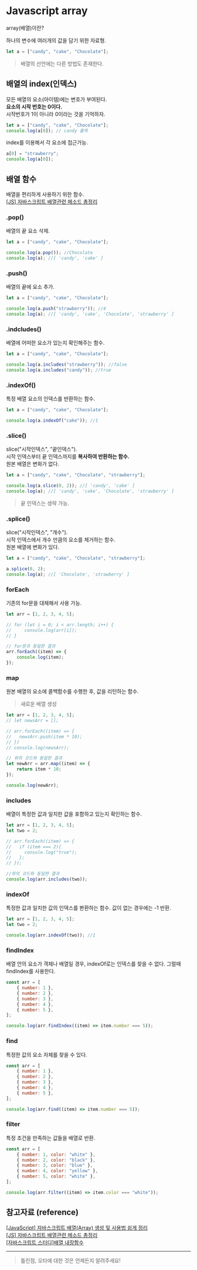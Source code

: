 # Javascript array

array(배열)이란?

하나의 변수에 여러개의 값을 담기 위한 자료형.

```javascript
let a = ["candy", "cake", "Chocolate"];
```

> 배열의 선언에는 다른 방법도 존재한다.

## 배열의 index(인덱스)

모든 배열의 요소(아이템)에는 변호가 부여된다.  
**요소의 시작 번호는 0이다.**  
시작번호가 1이 아니라 0이라는 것을 기억하자.

```javascript
let a = ["candy", "cake", "Chocolate"];
console.log(a[0]); // candy 출력
```

index를 이용해서 각 요소에 접근가능.

```javascript
a[0] = "strawberry";
console.log(a[0]);
```

## 배열 함수

배열을 편리하게 사용하기 위한 함수.  
[[JS] 자바스크립트 배열관련 메소드 총정리](https://velog.io/@younoah/JS-%EC%9E%90%EB%B0%94%EC%8A%A4%ED%81%AC%EB%A6%BD%ED%8A%B8-%EB%B0%B0%EC%97%B4%EA%B4%80%EB%A0%A8-%EB%A9%94%EC%86%8C%EB%93%9C-%EC%B4%9D%EC%A0%95%EB%A6%AC)

### .pop()

배열의 끝 요소 삭제.

```javascript
let a = ["candy", "cake", "Chocolate"];

console.log(a.pop()); //Chocolate
console.log(a); //[ 'candy', 'cake' ]
```

### .push()

배열의 끝에 요소 추가.

```javascript
let a = ["candy", "cake", "Chocolate"];

console.log(a.push("strawberry")); //4
console.log(a); //[ 'candy', 'cake', 'Chocolate', 'strawberry' ]
```

### .indcludes()

배열에 어떠한 요소가 있는지 확인해주는 함수.

```javascript
let a = ["candy", "cake", "Chocolate"];

console.log(a.includes("strawberry")); //false
console.log(a.includes("candy")); //true
```

### .indexOf()

특정 배열 요소의 인덱스를 반환하는 함수.

```javascript
let a = ["candy", "cake", "Chocolate"];

console.log(a.indexOf("cake")); //1
```

### .slice()

slice("시작인덱스", "끝인덱스").  
시작 인덱스부터 끝 인덱스까지를 **복사하여 반환하는 함수.**  
원본 배열은 변화가 없다.

```javascript
let a = ["candy", "cake", "Chocolate", "strawberry"];

console.log(a.slice(0, 2)); //[ 'candy', 'cake' ]
console.log(a); //[ 'candy', 'cake', 'Chocolate', 'strawberry' ]
```

> 끝 인덱스는 생략 가능.

### .splice()

slice("시작인덱스", "개수").  
시작 인덱스에서 개수 만큼의 요소를 제거하는 함수.  
원본 배열에 변화가 있다.

```javascript
let a = ["candy", "cake", "Chocolate", "strawberry"];

a.splice(0, 2);
console.log(a); //[ 'Chocolate', 'strawberry' ]
```  
### forEach

기존의 for문을 대체해서 사용 가능.

```javascript
let arr = [1, 2, 3, 4, 5];

// for (let i = 0; i < arr.length; i++) {
//     console.log(arr[i]);
// }

// for문과 동일한 결과
arr.forEach((item) => {
    console.log(item);
});
```

### map

원본 배열의 요소에 콜백함수를 수행한 후, 값을 리턴하는 함수.

> 새로운 배열 생성

```javascript
let arr = [1, 2, 3, 4, 5];
// let newsArr = [];

// arr.forEach((item) => {
//   newsArr.push(item * 10);
// })
// console.log(newsArr);

// 위의 코드와 동일한 결과
let newArr = arr.map((item) => {
    return item * 10;
});

console.log(newArr);
```

### includes

배열이 특정한 값과 일치한 값을 포함하고 있는지 확인하는 함수.

```javascript
let arr = [1, 2, 3, 4, 5];
let two = 2;

// arr.forEach((item) => {
//   if (item === 2){
//     console.log("true");
//   };
// });

//위의 코드와 동일한 결과
console.log(arr.includes(two));
```

### indexOf

특정한 값과 일치한 값의 인덱스를 봔환하는 함수.
값이 없는 경우에는 -1 반환.

```javascript
let arr = [1, 2, 3, 4, 5];
let two = 2;

console.log(arr.indexOf(two)); //1
```

### findIndex

배열 안의 요소가 객체나 배열일 경우, indexOf로는 인덱스를 찾을 수 없다.
그럴때 findIndex를 사용한다.

```javascript
const arr = [
    { number: 1 },
    { number: 2 },
    { number: 3 },
    { number: 4 },
    { number: 5 },
];

console.log(arr.findIndex((item) => item.number === 5));
```

### find

특정한 값의 요소 자체를 찾을 수 있다.

```javascript
const arr = [
    { number: 1 },
    { number: 2 },
    { number: 3 },
    { number: 4 },
    { number: 5 },
];

console.log(arr.find((item) => item.number === 5));
```

### filter

특정 조건을 만족하는 값들을 배열로 반환.

```javascript
const arr = [
    { number: 1, color: "white" },
    { number: 2, color: "black" },
    { number: 3, color: "blue" },
    { number: 4, color: "yellow" },
    { number: 5, color: "white" },
];

console.log(arr.filter((item) => item.color === "white"));
```

## 참고자료 (reference)

[[JavaScript] 자바스크립트 배열(Array) 생성 및 사용법 쉽게 정리](https://gent.tistory.com/294)  
[[JS] 자바스크립트 배열관련 메소드 총정리](https://velog.io/@younoah/JS-%EC%9E%90%EB%B0%94%EC%8A%A4%ED%81%AC%EB%A6%BD%ED%8A%B8-%EB%B0%B0%EC%97%B4%EA%B4%80%EB%A0%A8-%EB%A9%94%EC%86%8C%EB%93%9C-%EC%B4%9D%EC%A0%95%EB%A6%AC)  
[[자바스크립트 스터디]배열 내장함수](https://velog.io/@moonsemi1230/%EC%9E%90%EB%B0%94%EC%8A%A4%ED%81%AC%EB%A6%BD%ED%8A%B8-%EC%8A%A4%ED%84%B0%EB%94%94%EB%B0%B0%EC%97%B4-%EB%82%B4%EC%9E%A5%ED%95%A8%EC%88%98)

---

> 틀린점, 오타에 대한 것은 언제든지 알려주세요!
